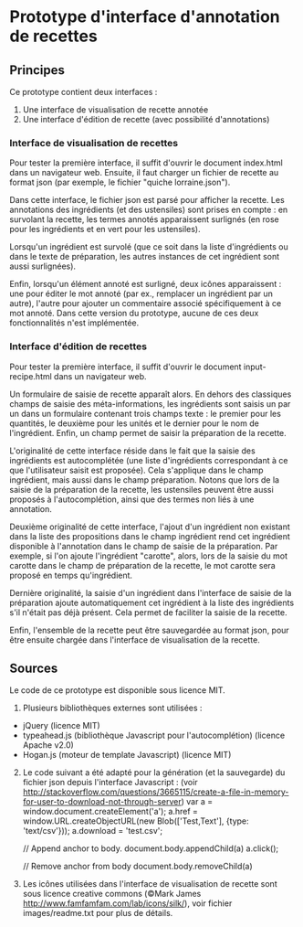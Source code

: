 Prototype d'interface d'annotation de recettes
==============================================

Principes
---------

Ce prototype contient deux interfaces :
1. Une interface de visualisation de recette annotée
2. Une interface d'édition de recette (avec possibilité 
d'annotations)

### Interface de visualisation de recettes

Pour tester la première interface, il suffit d'ouvrir le 
document index.html dans un navigateur web.
Ensuite, il faut charger un fichier de recette au format 
json (par exemple, le fichier "quiche lorraine.json").

Dans cette interface, le fichier json est parsé pour 
afficher la recette. Les annotations des ingrédients (et 
des ustensiles) sont prises en compte : en survolant la 
recette, les termes annotés apparaissent surlignés (en rose
pour les ingrédients et en vert pour les ustensiles).

Lorsqu'un ingrédient est survolé (que ce soit dans la liste
d'ingrédients ou dans le texte de préparation, les autres
instances de cet ingrédient sont aussi surlignées).

Enfin, lorsqu'un élément annoté est surligné, deux icônes
apparaissent : une pour éditer le mot annoté (par ex., 
remplacer un ingrédient par un autre), l'autre pour ajouter
un commentaire associé spécifiquement à ce mot annoté.
Dans cette version du prototype, aucune de ces deux 
fonctionnalités n'est implémentée.

### Interface d'édition de recettes

Pour tester la première interface, il suffit d'ouvrir le 
document input-recipe.html dans un navigateur web.

Un formulaire de saisie de recette apparaît alors.
En dehors des classiques champs de saisie des 
méta-informations, les ingrédients sont saisis un par un
dans un formulaire contenant trois champs texte : le premier
pour les quantités, le deuxième pour les unités et le 
dernier pour le nom de l'ingrédient.
Enfin, un champ permet de saisir la préparation de la
recette.

L'originalité de cette interface réside dans le fait que
la saisie des ingrédients est autocomplétée (une liste
d'ingrédients correspondant à ce que l'utilisateur saisit
est proposée).
Cela s'applique dans le champ ingrédient, mais aussi dans
le champ préparation. Notons que lors de la saisie de la
préparation de la recette, les ustensiles peuvent être aussi
proposés à l'autocomplétion, ainsi que des termes non liés à
une annotation.

Deuxième originalité de cette interface, l'ajout d'un 
ingrédient non existant dans la liste des propositions dans
le champ ingrédient rend cet ingrédient disponible à
l'annotation dans le champ de saisie de la préparation.
Par exemple, si l'on ajoute l'ingrédient "carotte", alors, 
lors de la saisie du mot carotte dans le champ de 
préparation de la recette, le mot carotte sera proposé en 
temps qu'ingrédient.

Dernière originalité, la saisie d'un ingrédient dans 
l'interface de saisie de la préparation ajoute 
automatiquement cet ingrédient à la liste des ingrédients
s'il n'était pas déjà présent. Cela permet de faciliter la 
saisie de la recette.

Enfin, l'ensemble de la recette peut être sauvegardée au
format json, pour être ensuite chargée dans l'interface de
visualisation de la recette.



Sources
-------

Le code de ce prototype est disponible sous licence MIT.

1. Plusieurs bibliothèques externes sont utilisées :
  - jQuery (licence MIT)
  - typeahead.js (bibliothèque Javascript pour l'autocomplétion) (licence Apache v2.0)
  - Hogan.js (moteur de template Javascript) (licence MIT)

2. Le code suivant a été adapté pour la génération (et la
sauvegarde) du fichier json depuis l'interface Javascript :
(voir http://stackoverflow.com/questions/3665115/create-a-file-in-memory-for-user-to-download-not-through-server)
	var a = window.document.createElement('a');
	a.href = window.URL.createObjectURL(new Blob(['Test,Text'], {type: 'text/csv'}));
	a.download = 'test.csv';

	// Append anchor to body.
	document.body.appendChild(a)
	a.click();

	// Remove anchor from body
	document.body.removeChild(a)

3. Les icônes utilisées dans l'interface de visualisation de 
recette sont sous licence creative commons (©Mark James
http://www.famfamfam.com/lab/icons/silk/), voir fichier
images/readme.txt pour plus de détails.

